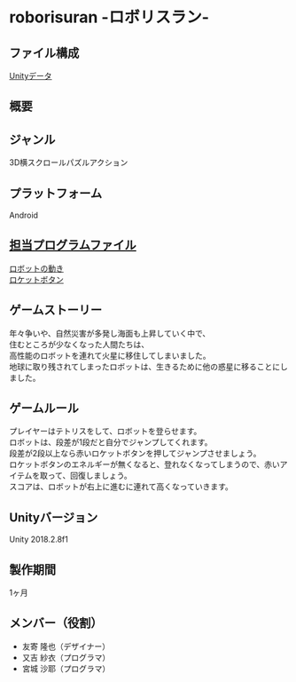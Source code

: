 # roborisuran -ロボリスラン-

## ファイル構成
[Unityデータ](https://github.com/SaeMatayoshi/RunUp/tree/master/TetrisRunUp)

## 概要
## ジャンル
3D横スクロールパズルアクション

## プラットフォーム
Android

## [担当プログラムファイル](https://github.com/SaeMatayoshi/RunUp/tree/master/TetrisRunUp/Assets/c18016/Scripts)
[ロボットの動き](https://github.com/SaeMatayoshi/RunUp/blob/master/TetrisRunUp/Assets/c18016/Scripts/Player.cs)  
[ロケットボタン](https://github.com/SaeMatayoshi/RunUp/blob/master/TetrisRunUp/Assets/c18016/Scripts/SliderController.cs)

## ゲームストーリー
年々争いや、自然災害が多発し海面も上昇していく中で、  
住むところが少なくなった人間たちは、  
高性能のロボットを連れて火星に移住してしまいました。  
地球に取り残されてしまったロボットは、生きるために他の惑星に移ることにしました。

## ゲームルール
プレイヤーはテトリスをして、ロボットを登らせます。  
ロボットは、段差が1段だと自分でジャンプしてくれます。  
段差が2段以上なら赤いロケットボタンを押してジャンプさせましょう。  
ロケットボタンのエネルギーが無くなると、登れなくなってしまうので、赤いアイテムを取って、回復しましょう。  
スコアは、ロボットが右上に進むに連れて高くなっていきます。

## Unityバージョン
Unity 2018.2.8f1

## 製作期間
1ヶ月

## メンバー（役割）
* 友寄 隆也（デザイナー）
* 又吉 紗衣（プログラマ）
* 宮城 沙耶（プログラマ）